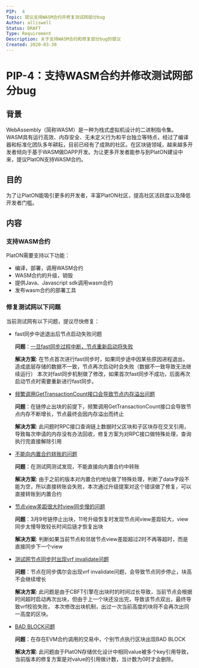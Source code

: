 ```yaml
---
PIP:  4
Topic: 提议支持WASM合约并修复测试网部分bug
Author: alliswell
Status: DRAFT 
Type: Requirement
Description: 关于支持WASM合约和修复部分bug的提议
Created: 2020-03-30
---
```


# PIP-4：支持WASM合约并修改测试网部分bug

## 背景

WebAssembly（简称WASM）是一种为栈式虚拟机设计的二进制指令集。WASM具有运行高效、内存安全、无未定义行为和平台独立等特点，经过了编译器和标准化团队多年耕耘，目前已经有了成熟的社区。在区块链领域，越来越多开发者倾向于基于WASM做DAPP开发。为让更多开发者能参与到PlatON建设中来，提议PlatON支持WASM合约。

## 目的

为了让PlatON能吸引更多的开发者，丰富PlatON社区，提高社区活跃度以及降低开发者门槛。

## 内容

### 支持WASM合约

PlatON需要支持以下功能：

- 编译，部署，调用WASM合约
- WASM合约的升级，销毁
- 提供Java、Javascript sdk调用wasm合约
- 发布wasm合约的部署工具

### 修复测试网以下问题

当前测试网有以下问题，提议尽快修复：

-  fast同步中途退出后节点启动失败问题

   **问题**：[一旦fast同步过程中断，节点重新启动将失败](https://github.com/PlatONnetwork/PlatON-Go/pull/1288)
   
   **解决方案**:
   在节点首次进行fast同步时，如果同步途中因某些原因进程退出，造成底层存储的数据不一致，节点再次启动时会失败（数据不一致导致无法继续运行）
   本次对fast同步机制做了修改，如果首次fast同步不成功，后面再次启动节点时需要重新进行fast同步。
   
-  [频繁调用GetTransactionCount接口会导致节点内存溢出问题](https://github.com/PlatONnetwork/PlatON-Go/pull/1256)

   **问题**：在链停止出块的前提下，频繁调用GetTransactionCount接口会导致节点内存不断增长，节点最终会因内存溢出而终止
   
   **解决方案**:
   此问题时RPC接口查询链上数据时父区块和子区块存在交叉引用，导致每次申请的内存没有办法回收，修复方案为对RPC接口做特殊处理，查询执行完直接解除引用
   
-  [不能向内置合约转账的问题](https://github.com/PlatONnetwork/PlatON-Go/issues/1187)

   **问题**：在测试网测试发现，不能直接向内置合约中转账
   
   **解决方案**:
   由于之前的版本对内置合约地址做了特殊处理，判断了data字段不能为空，所以直接转账会失败，本次通过升级提案对这个错误做了修复，可以直接转账到内置合约
   
-  [节点view差距很大时view同步慢的问题](https://github.com/PlatONnetwork/PlatON-Go/pull/1262)

   **问题**：3月9号链停止出块，11号升级恢复时发现节点间view差距较大，view同步太慢导致较长时间后链才恢复出块
   
   **解决方案**:
   判断如果当前节点和邻居节点view差距超过2时不再等超时，而是直接同步下一个view
   
-  [测试网节点同步时出现vrf invalidate问题](https://github.com/PlatONnetwork/PlatON-Go/issues/1134)

   **问题**：节点在同步偶尔会出现vrf invalidate问题，会导致节点同步停止，块高不会继续增长
   
   **解决方案**:
   此问题是由于CBFT引擎在出块时的时间过长导致，当前节点会根据时间超时启动再次出块，但由于上一个块还没出完，导致该节点双出，最终导致vrf校验失败，
   本次修改出块机制，出过一次当前高度的块将不会再次出同一高度的区块。
   
-  [BAD BLOCK问题](https://github.com/PlatONnetwork/PlatON-Go/issues/1198)

   **问题**：在存在EVM合约调用的交易中，个别节点执行区块出现BAD BLOCK
   
   **解决方案**:
   此问题由于PlatON存储优化设计中相同value被多个key引用导致，当前版本的修复方案是对value的引用做计数，当计数为0时才会删除。
